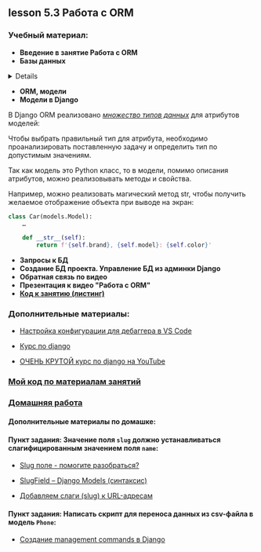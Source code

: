 ## lesson 5.3 Работа с ORM

### Учебный материал:
- **Введение в занятие Работа с ORM**
- **Базы данных**
<details> 

**Для чего нужна база данных:**
- хранение данных,
- обработка данных,
- управление данными,
- совместная работа нескольких пользователей.

У стандартных файлов есть ряд недостатков по сравнению с базой данных:
1. При хранении в файле нужно самостоятельно писать проверки структуры.
2. Возможна потеря данных в случае ошибок.
3. С файлом сложно работать нескольким людям.

Для работы с большим объёмом данных нужны высокоэффективные алгоритмы:
- поиск нужного элемента в файле,
- получение связанных данных из разных файлов,
- сортировка данных.

**СУБД** представляет собой совокупность формата хранения и кода для работы с данными, однако для разработчика СУБД — сочетание *драйвера* и *языковых запросов SQL*.

Популярные СУБД:

- MySQL,
- PostgreSQL,
- SQLite,
- Oracle и другие.

**Таблица (база данных)** — это совокупность связанных данных, хранящихся в структурированном виде. Таблица состоит из *столбцов* и *строк*, где строки называются **записью (кортежем)**, а столбцы — **атрибутами или полями (доменами)**.

Поле, каждое значение которого однозначно определяет соответствующую запись, называется **простым ключом** или **primary key (ключевым полем)**. В этом случае это поле id.

SQL — язык работы с данными:
```SQL
-- запрашиваем разные сущности, хранящиеся в отдельных таблицах

SELECT name, birthday, gender FROM person;
  
SELECT brand, name, color FROM car;
```
```SQL
Можно и из связанных данных получать общую картину:
-- у кого какая машина
SELECT person.name, car.brand, car.name
  FROM person INNER JOIN car ON car.id = person.car_id
```
Связь позволяет моделировать отношения между объектами. Существует 4 типа связей:
1. **Один к одному** — любому экземпляру сущности А соответствует только один экземпляр сущности В и наоборот. Этот тип связи редко используется. Например, для расширения таблицы.
2. **Один ко многим** — любому экземпляру сущности А соответствует 0, 1 или несколько экземпляров сущности В, но любому экземпляру сущности В соответствует только один экземпляр сущности А. Например: один учитель — много учеников.
3. **Многие к одному** — любому экземпляру сущности А соответствует только один экземпляр сущности В, но любому экземпляру сущности В соответствует 0, 1 или несколько экземпляров сущности А. Например: много учителей — один ученик.
4. **Многие ко многим** — любому экземпляру сущности А соответствует 0, 1 или несколько экземпляров сущности В, и любому экземпляру сущности В соответствует 0, 1 или несколько экземпляров сущности А. Например: множество учеников — множество учителей. 

</details>

- **ORM, модели**
- **Модели в Django**

В Django ORM реализовано *[множество типов данных](https://docs.djangoproject.com/en/3.2/ref/models/fields/#model-field-types)* для атрибутов моделей:

Чтобы выбрать правильный тип для атрибута, необходимо проанализировать поставленную задачу и определить тип по допустимым значениям.

Так как модель это Python класс, то в модели, помимо описания атрибутов, можно реализовывать методы и свойства.

Например, можно реализовать магический метод str, чтобы получить желаемое отображение объекта при выводе на экран:

```Python
class Car(models.Model):
    …

    def __str__(self):
        return f'{self.brand}, {self.model}: {self.color}'
```

- **Запросы к БД**
- **Создание БД проекта. Управление БД из админки Django**
- **Обратная связь по видео**
- **Презентация к видео "Работа с ORM"**
- **[Код к занятию (листинг)](../DJ_code/orm)**

### Дополнительные материалы:

- [Настройка конфигурации для дебаггера в VS Code](../lesson_5.1/debug_config)

- [Курс по django](https://proglib.io/p/kurs-django-chast-1-django-chto-eto-obzor-i-ustanovka-freymvorka-struktura-proekta-2023-07-25)

- [ОЧЕНЬ КРУТОЙ курс по django на YouTube](https://www.youtube.com/playlist?list=PLA0M1Bcd0w8yU5h2vwZ4LO7h1xt8COUXl)

### [Мой код по материалам занятий](../lesson_5.1/dj_proect/)

### [Домашняя работа](../dj-homeworks/2.1-databases/)
#### Дополнительные материалы по домашке:
#### Пункт задания: Значение поля `slug` должно устанавливаться слагифицированным значением поля `name`:

- [Slug поле - помогите разобраться?](https://ru.stackoverflow.com/questions/1392051/slug-%D0%BF%D0%BE%D0%BB%D0%B5-%D0%BF%D0%BE%D0%BC%D0%BE%D0%B3%D0%B8%D1%82%D0%B5-%D1%80%D0%B0%D0%B7%D0%BE%D0%B1%D1%80%D0%B0%D1%82%D1%8C%D1%81%D1%8F)

- [SlugField – Django Models (синтаксис)](https://www.geeksforgeeks.org/slugfield-django-models/#field-options)

- [Добавляем слаги (slug) к URL-адресам](https://proproprogs.ru/django/dobavlyaem-slagi-slug-k-url-adresam)

#### Пункт задания: Написать скрипт для переноса данных из csv-файла в модель `Phone`:

- [Создание management commands в Django](https://habr.com/ru/articles/415049/)
